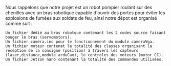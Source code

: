 Nous rappelons que notre projet est un robot pompier roulant sur des chenilles avec un bras robotique capable d'ouvrir des portes pour éviter les explosions de fumées aux soldats de feu, ainsi notre dépot est organisé comme suit :
  ````
 Un fichier dédié au bras robotque contenant les 2 codes source faisant bouger le bras (servomotors).
 Un fichier caméra.ino pour le fonctionnement du module cameraVga.
 Un fichier moteur contenat la totalité des classes organisant la réception de la consigne (position) à travers les capteurs (laser,distance,module arduCam), le controles des moteurs (motor CC).
  Un fichier Jetson nano contenant la totalité des commandes utilisées.
  ````
